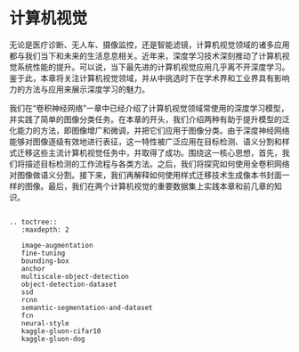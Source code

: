 # 计算机视觉

无论是医疗诊断、无人车、摄像监控，还是智能滤镜，计算机视觉领域的诸多应用都与我们当下和未来的生活息息相关。近年来，深度学习技术深刻推动了计算机视觉系统性能的提升。可以说，当下最先进的计算机视觉应用几乎离不开深度学习。鉴于此，本章将关注计算机视觉领域，并从中挑选时下在学术界和工业界具有影响力的方法与应用来展示深度学习的魅力。

我们在“卷积神经网络”一章中已经介绍了计算机视觉领域常使用的深度学习模型，并实践了简单的图像分类任务。在本章的开头，我们介绍两种有助于提升模型的泛化能力的方法，即图像增广和微调，并把它们应用于图像分类。由于深度神经网络能够对图像逐级有效地进行表征，这一特性被广泛应用在目标检测、语义分割和样式迁移这些主流计算机视觉任务中，并取得了成功。围绕这一核心思想，首先，我们将描述目标检测的工作流程与各类方法。之后，我们将探究如何使用全卷积网络对图像做语义分割。接下来，我们再解释如何使用样式迁移技术生成像本书封面一样的图像。最后，我们在两个计算机视觉的重要数据集上实践本章和前几章的知识。

```eval_rst

.. toctree::
   :maxdepth: 2

   image-augmentation
   fine-tuning
   bounding-box
   anchor
   multiscale-object-detection
   object-detection-dataset
   ssd
   rcnn
   semantic-segmentation-and-dataset
   fcn
   neural-style
   kaggle-gluon-cifar10
   kaggle-gluon-dog
```




